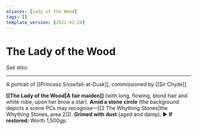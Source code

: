 ```yaml
---
aliases: [Lady of the Wood]
tags: []
template_version: [2022-02-28]
---
```

# The Lady of the Wood
*See also:* 
___
A portrait of [[Princess Snowfall-at-Dusk]], commissioned by [[Sir Chyde]]

**[[The Lady of the Wood|A fair maiden]]** (with long, flowing, blond hair and white robe, upon her brow a star).
**Amid a stone circle** (the background depicts a scene PCs may recognise—[[2 The Whything Stones|the Whything Stones, area 2]]). 
**Grimed with dust** (aged and damp).
▶ **If restored:** Worth 1,500gp.